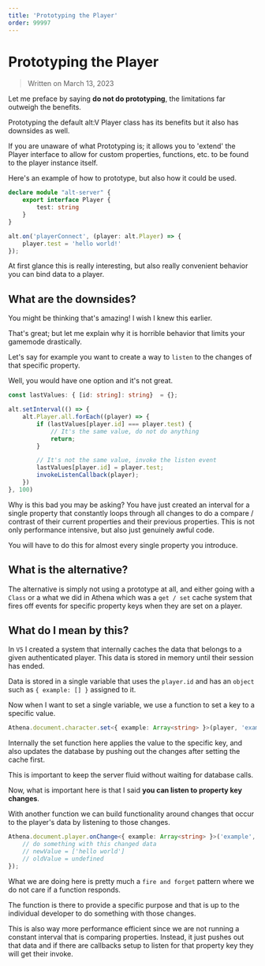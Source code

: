 ```yaml
---
title: 'Prototyping the Player'
order: 99997
---
```


# Prototyping the Player

> Written on March 13, 2023

Let me preface by saying **do not do prototyping**, the limitations far outweigh the benefits.

Prototyping the default alt:V Player class has its benefits but it also has downsides as well.

If you are unaware of what Prototyping is; it allows you to 'extend' the Player interface to allow for custom properties, functions, etc. to be found to the player instance itself.

Here's an example of how to prototype, but also how it could be used.

```ts
declare module "alt-server" {
    export interface Player {
        test: string
    }
}
```

```ts
alt.on('playerConnect', (player: alt.Player) => {
    player.test = 'hello world!'
});
```

At first glance this is really interesting, but also really convenient behavior you can bind data to a player.

## What are the downsides?

You might be thinking that's amazing! I wish I knew this earlier.

That's great; but let me explain why it is horrible behavior that limits your gamemode drastically.

Let's say for example you want to create a way to `listen` to the changes of that specific property.

Well, you would have one option and it's not great.

```ts
const lastValues: { [id: string]: string}  = {};

alt.setInterval(() => {
    alt.Player.all.forEach((player) => {
        if (lastValues[player.id] === player.test) {
            // It's the same value, do not do anything
            return;
        }

        // It's not the same value, invoke the listen event
        lastValues[player.id] = player.test;
        invokeListenCallback(player);
    })
}, 100)
```

Why is this bad you may be asking? You have just created an interval for a single property that constantly loops through all changes to do a compare / contrast of their current properties and their previous properties. This is not only performance intensive, but also just genuinely awful code.

You will have to do this for almost every single property you introduce.

## What is the alternative?

The alternative is simply not using a prototype at all, and either going with a `Class` or a what we did in Athena which was a `get / set` cache system that fires off events for specific property keys when they are set on a player.

## What do I mean by this?

In `V5` I created a system that internally caches the data that belongs to a given authenticated player. This data is stored in memory until their session has ended.

Data is stored in a single variable that uses the `player.id` and has an `object` such as `{ example: [] }` assigned to it.

Now when I want to set a single variable, we use a function to set a key to a specific value.

```ts
Athena.document.character.set<{ example: Array<string> }>(player, 'example', ['hello world']);
```

Internally the set function here applies the value to the specific key, and also updates the database by pushing out the changes after setting the cache first.

This is important to keep the server fluid without waiting for database calls.

Now, what is important here is that I said **you can listen to property key changes**.

With another function we can build functionality around changes that occur to the player's data by listening to those changes.

```ts
Athena.document.player.onChange<{ example: Array<string> }>('example', (player, newValue, oldValue) => {
    // do something with this changed data
    // newValue = ['hello world']
    // oldValue = undefined
});
```

What we are doing here is pretty much a `fire and forget` pattern where we do not care if a function responds. 

The function is there to provide a specific purpose and that is up to the individual developer to do something with those changes.

This is also way more performance efficient since we are not running a constant interval that is comparing properties. Instead, it just pushes out that data and if there are callbacks setup to listen for that property key they will get their invoke.